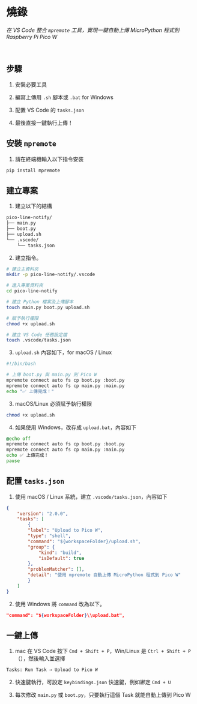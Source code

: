 # 燒錄

_在 VS Code 整合 `mpremote` 工具，實現一鍵自動上傳 MicroPython 程式到 Raspberry Pi Pico W_

<br>

## 步驟

1. 安裝必要工具  

2. 編寫上傳用 `.sh` 腳本或 `.bat` for Windows

3. 配置 VS Code 的 `tasks.json`  

4. 最後直接一鍵執行上傳！


## 安裝 `mpremote`

1. 請在終端機輸入以下指令安裝

```bash
pip install mpremote
```



## 建立專案

1. 建立以下的結構

```bash
pico-line-notify/
├── main.py
├── boot.py
├── upload.sh
└── .vscode/
    └── tasks.json
```

2. 建立指令。

```bash
# 建立主資料夾
mkdir -p pico-line-notify/.vscode

# 進入專案資料夾
cd pico-line-notify

# 建立 Python 檔案及上傳腳本
touch main.py boot.py upload.sh

# 賦予執行權限
chmod +x upload.sh

# 建立 VS Code 任務設定檔
touch .vscode/tasks.json
```

3. `upload.sh` 內容如下，for macOS / Linux

```bash
#!/bin/bash

# 上傳 boot.py 與 main.py 到 Pico W
mpremote connect auto fs cp boot.py :boot.py
mpremote connect auto fs cp main.py :main.py
echo "✅ 上傳完成！"
```

3. macOS/Linux 必須賦予執行權限

```bash
chmod +x upload.sh
```

4. 如果使用 Windows，改存成 `upload.bat`，內容如下

```bat
@echo off
mpremote connect auto fs cp boot.py :boot.py
mpremote connect auto fs cp main.py :main.py
echo ✅ 上傳完成！
pause
```

## 配置 `tasks.json`

1. 使用 macOS / Linux 系統，建立 `.vscode/tasks.json`，內容如下

```json
{
    "version": "2.0.0",
    "tasks": [
        {
        "label": "Upload to Pico W",
        "type": "shell",
        "command": "${workspaceFolder}/upload.sh",
        "group": {
            "kind": "build",
            "isDefault": true
        },
        "problemMatcher": [],
        "detail": "使用 mpremote 自動上傳 MicroPython 程式到 Pico W"
        }
    ]
}
```

2. 使用 Windows 將 `command` 改為以下。

```json
"command": "${workspaceFolder}\\upload.bat",
```


## 一鍵上傳

1. mac 在 VS Code 按下 `Cmd + Shift + P`，Win/Linux 是 `Ctrl + Shift + P`（），然後輸入並選擇

```bash
Tasks: Run Task → Upload to Pico W
```

2. 快速鍵執行，可設定 `keybindings.json` 快速鍵，例如綁定 `Cmd + U`

3. 每次修改 `main.py` 或 `boot.py`，只要執行這個 Task 就能自動上傳到 Pico W


